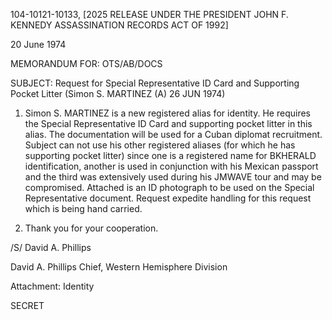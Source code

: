 104-10121-10133, [2025 RELEASE UNDER THE PRESIDENT JOHN F. KENNEDY ASSASSINATION RECORDS ACT OF 1992]

20 June 1974

MEMORANDUM FOR: OTS/AB/DOCS

SUBJECT: Request for Special Representative ID Card and Supporting Pocket Litter (Simon S. MARTINEZ (A) 26 JUN 1974)

1. Simon S. MARTINEZ is a new registered alias for identity. He requires the Special Representative ID Card and supporting pocket litter in this alias. The documentation will be used for a Cuban diplomat recruitment. Subject can not use his other registered aliases (for which he has supporting pocket litter) since one is a registered name for BKHERALD identification, another is used in conjunction with his Mexican passport and the third was extensively used during his JMWAVE tour and may be compromised. Attached is an ID photograph to be used on the Special Representative document. Request expedite handling for this request which is being hand carried.

2. Thank you for your cooperation.

/S/ David A. Phillips

David A. Phillips
Chief, Western Hemisphere Division

Attachment:
Identity

SECRET
